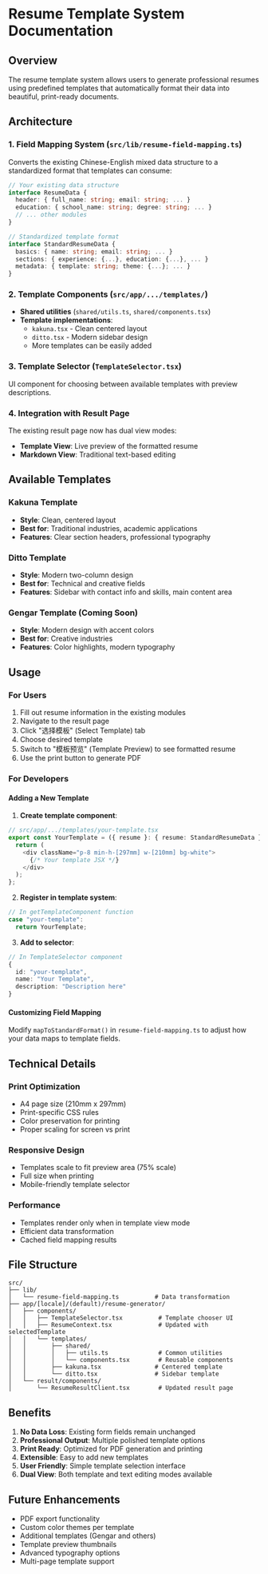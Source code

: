 # Resume Template System Documentation

## Overview

The resume template system allows users to generate professional resumes using predefined templates that automatically format their data into beautiful, print-ready documents.

## Architecture

### 1. Field Mapping System (`src/lib/resume-field-mapping.ts`)

Converts the existing Chinese-English mixed data structure to a standardized format that templates can consume:

```typescript
// Your existing data structure
interface ResumeData {
  header: { full_name: string; email: string; ... }
  education: { school_name: string; degree: string; ... }
  // ... other modules
}

// Standardized template format
interface StandardResumeData {
  basics: { name: string; email: string; ... }
  sections: { experience: {...}, education: {...}, ... }
  metadata: { template: string; theme: {...}; ... }
}
```

### 2. Template Components (`src/app/.../templates/`)

- **Shared utilities** (`shared/utils.ts`, `shared/components.tsx`)
- **Template implementations**:
  - `kakuna.tsx` - Clean centered layout
  - `ditto.tsx` - Modern sidebar design
  - More templates can be easily added

### 3. Template Selector (`TemplateSelector.tsx`)

UI component for choosing between available templates with preview descriptions.

### 4. Integration with Result Page

The existing result page now has dual view modes:
- **Template View**: Live preview of the formatted resume
- **Markdown View**: Traditional text-based editing

## Available Templates

### Kakuna Template
- **Style**: Clean, centered layout
- **Best for**: Traditional industries, academic applications
- **Features**: Clear section headers, professional typography

### Ditto Template  
- **Style**: Modern two-column design
- **Best for**: Technical and creative fields
- **Features**: Sidebar with contact info and skills, main content area

### Gengar Template (Coming Soon)
- **Style**: Modern design with accent colors
- **Best for**: Creative industries
- **Features**: Color highlights, modern typography

## Usage

### For Users
1. Fill out resume information in the existing modules
2. Navigate to the result page
3. Click "选择模板" (Select Template) tab
4. Choose desired template
5. Switch to "模板预览" (Template Preview) to see formatted resume
6. Use the print button to generate PDF

### For Developers

#### Adding a New Template

1. **Create template component**:
```typescript
// src/app/.../templates/your-template.tsx
export const YourTemplate = ({ resume }: { resume: StandardResumeData }) => {
  return (
    <div className="p-8 min-h-[297mm] w-[210mm] bg-white">
      {/* Your template JSX */}
    </div>
  );
};
```

2. **Register in template system**:
```typescript
// In getTemplateComponent function
case "your-template":
  return YourTemplate;
```

3. **Add to selector**:
```typescript
// In TemplateSelector component
{ 
  id: "your-template", 
  name: "Your Template", 
  description: "Description here" 
}
```

#### Customizing Field Mapping

Modify `mapToStandardFormat()` in `resume-field-mapping.ts` to adjust how your data maps to template fields.

## Technical Details

### Print Optimization
- A4 page size (210mm x 297mm)
- Print-specific CSS rules
- Color preservation for printing
- Proper scaling for screen vs print

### Responsive Design
- Templates scale to fit preview area (75% scale)
- Full size when printing
- Mobile-friendly template selector

### Performance
- Templates render only when in template view mode
- Efficient data transformation
- Cached field mapping results

## File Structure

```
src/
├── lib/
│   └── resume-field-mapping.ts          # Data transformation
├── app/[locale]/(default)/resume-generator/
│   ├── components/
│   │   ├── TemplateSelector.tsx          # Template chooser UI
│   │   ├── ResumeContext.tsx             # Updated with selectedTemplate
│   │   └── templates/
│   │       ├── shared/
│   │       │   ├── utils.ts              # Common utilities
│   │       │   └── components.tsx        # Reusable components
│   │       ├── kakuna.tsx               # Centered template
│   │       └── ditto.tsx                # Sidebar template
│   └── result/components/
│       └── ResumeResultClient.tsx        # Updated result page
```

## Benefits

1. **No Data Loss**: Existing form fields remain unchanged
2. **Professional Output**: Multiple polished template options
3. **Print Ready**: Optimized for PDF generation and printing
4. **Extensible**: Easy to add new templates
5. **User Friendly**: Simple template selection interface
6. **Dual View**: Both template and text editing modes available

## Future Enhancements

- PDF export functionality
- Custom color themes per template
- Additional templates (Gengar and others)
- Template preview thumbnails
- Advanced typography options
- Multi-page template support